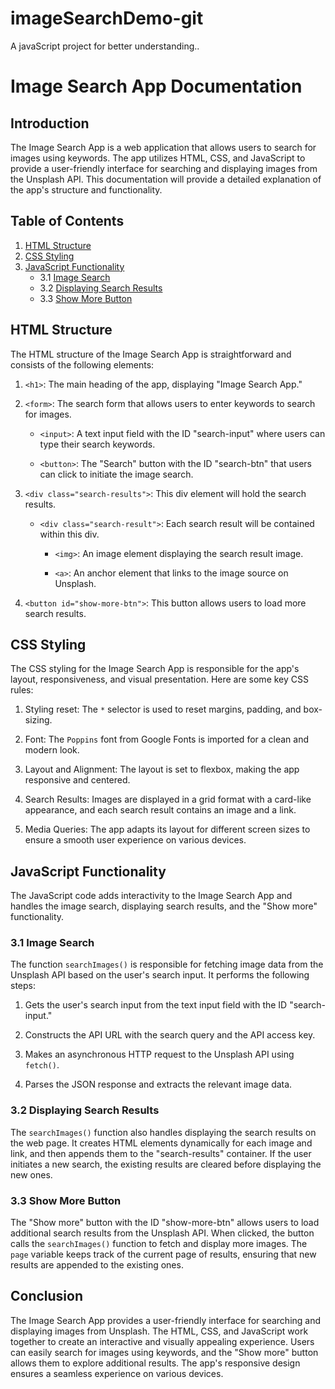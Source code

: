# imageSearchDemo-git
A javaScript project for better understanding..
# Image Search App Documentation

## Introduction

The Image Search App is a web application that allows users to search for images using keywords. The app utilizes HTML, CSS, and JavaScript to provide a user-friendly interface for searching and displaying images from the Unsplash API. This documentation will provide a detailed explanation of the app's structure and functionality.

## Table of Contents

1. [HTML Structure](#html-structure)
2. [CSS Styling](#css-styling)
3. [JavaScript Functionality](#javascript-functionality)
   - 3.1 [Image Search](#image-search)
   - 3.2 [Displaying Search Results](#displaying-search-results)
   - 3.3 [Show More Button](#show-more-button)

## HTML Structure <a name="html-structure"></a>

The HTML structure of the Image Search App is straightforward and consists of the following elements:

1. `<h1>`: The main heading of the app, displaying "Image Search App."

2. `<form>`: The search form that allows users to enter keywords to search for images.

   - `<input>`: A text input field with the ID "search-input" where users can type their search keywords.

   - `<button>`: The "Search" button with the ID "search-btn" that users can click to initiate the image search.

3. `<div class="search-results">`: This div element will hold the search results.

   - `<div class="search-result">`: Each search result will be contained within this div.

     - `<img>`: An image element displaying the search result image.

     - `<a>`: An anchor element that links to the image source on Unsplash.

4. `<button id="show-more-btn">`: This button allows users to load more search results.

## CSS Styling <a name="css-styling"></a>

The CSS styling for the Image Search App is responsible for the app's layout, responsiveness, and visual presentation. Here are some key CSS rules:

1. Styling reset: The `*` selector is used to reset margins, padding, and box-sizing.

2. Font: The `Poppins` font from Google Fonts is imported for a clean and modern look.

3. Layout and Alignment: The layout is set to flexbox, making the app responsive and centered.

4. Search Results: Images are displayed in a grid format with a card-like appearance, and each search result contains an image and a link.

5. Media Queries: The app adapts its layout for different screen sizes to ensure a smooth user experience on various devices.

## JavaScript Functionality <a name="javascript-functionality"></a>

The JavaScript code adds interactivity to the Image Search App and handles the image search, displaying search results, and the "Show more" functionality.

### 3.1 Image Search <a name="image-search"></a>

The function `searchImages()` is responsible for fetching image data from the Unsplash API based on the user's search input. It performs the following steps:

1. Gets the user's search input from the text input field with the ID "search-input."

2. Constructs the API URL with the search query and the API access key.

3. Makes an asynchronous HTTP request to the Unsplash API using `fetch()`.

4. Parses the JSON response and extracts the relevant image data.

### 3.2 Displaying Search Results <a name="displaying-search-results"></a>

The `searchImages()` function also handles displaying the search results on the web page. It creates HTML elements dynamically for each image and link, and then appends them to the "search-results" container. If the user initiates a new search, the existing results are cleared before displaying the new ones.

### 3.3 Show More Button <a name="show-more-button"></a>

The "Show more" button with the ID "show-more-btn" allows users to load additional search results from the Unsplash API. When clicked, the button calls the `searchImages()` function to fetch and display more images. The `page` variable keeps track of the current page of results, ensuring that new results are appended to the existing ones.

## Conclusion

The Image Search App provides a user-friendly interface for searching and displaying images from Unsplash. The HTML, CSS, and JavaScript work together to create an interactive and visually appealing experience. Users can easily search for images using keywords, and the "Show more" button allows them to explore additional results. The app's responsive design ensures a seamless experience on various devices.

